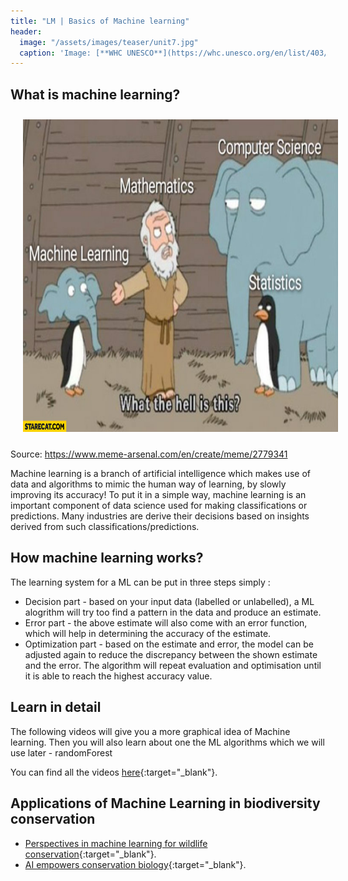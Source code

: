 ```yaml
---
title: "LM | Basics of Machine learning"
header:
  image: "/assets/images/teaser/unit7.jpg"
  caption: 'Image: [**WHC UNESCO**](https://whc.unesco.org/en/list/403/)'
---
```



## What is machine learning?

<img src="ml_1.jpg" width="1500" height="500" align="centre" vspace="10" hspace="20">

Source: https://www.meme-arsenal.com/en/create/meme/2779341 

Machine learning is a branch of artificial intelligence which makes use of data and algorithms to mimic the human way of learning, by slowly improving its accuracy!
To put it in a simple way, machine learning is an important component of data science used for making classifications or predictions. Many industries are derive their decisions based on insights derived from such classifications/predictions.

## How machine learning works?

The learning system for a ML can be put in three steps simply :

* Decision part - based on your input data (labelled or unlabelled), a ML alogrithm will try too find a pattern in the data and produce an estimate.
* Error part - the above estimate will also come with an error function, which will help in determining the accuracy of the estimate.
* Optimization part - based on the estimate and error, the model can be adjusted again to reduce the discrepancy between the shown estimate and the error. The algorithm will repeat evaluation and optimisation until it is able to reach the highest accuracy value. 
  
## Learn in detail 

The following videos will give you a more graphical idea of Machine learning. 
Then you will also learn about one the ML algorithms which we will use later - randomForest

You can find all the videos [here](https://geomoer.github.io/moer-bsc-project-seminar-remote-sensing//unit06/unit06-01_machine_learning.html){:target="_blank"}.

## Applications of Machine Learning in biodiversity conservation

* [Perspectives in machine learning for wildlife conservation](https://www.nature.com/articles/s41467-022-27980-y){:target="_blank"}.
* [AI empowers conservation biology](https://www.nature.com/articles/d41586-019-00746-1){:target="_blank"}.

